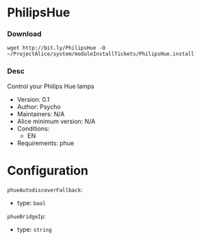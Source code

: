 # PhilipsHue

### Download
`wget http://bit.ly/PhilipsHue -O ~/ProjectAlice/system/moduleInstallTickets/PhilipsHue.install`

### Desc
Control your Philips Hue lamps

- Version: 0.1
- Author: Psycho
- Maintainers: N/A
- Alice minimum version: N/A
- Conditions:
  - EN
- Requirements: phue


Configuration
=============

`phueAutodiscoverFallback`:
 - type: `bool`
 
`phueBridgeIp`:
 - type: `string`
 